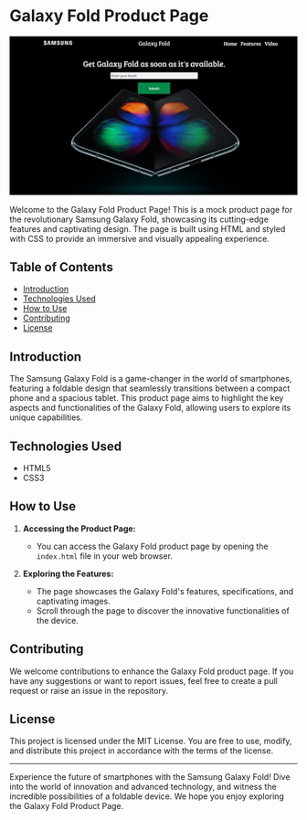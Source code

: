 # Galaxy Fold Product Page

![Samsung Galaxy Fold](https://raw.githubusercontent.com/AbdulrahmanFiala/galaxy-fold-product-page/main/images/galaxy-fold-screenshot.png)

Welcome to the Galaxy Fold Product Page! This is a mock product page for the revolutionary Samsung Galaxy Fold, showcasing its cutting-edge features and captivating design. The page is built using HTML and styled with CSS to provide an immersive and visually appealing experience.

## Table of Contents

- [Introduction](#introduction)
- [Technologies Used](#technologies-used)
- [How to Use](#how-to-use)
- [Contributing](#contributing)
- [License](#license)

## Introduction

The Samsung Galaxy Fold is a game-changer in the world of smartphones, featuring a foldable design that seamlessly transitions between a compact phone and a spacious tablet. This product page aims to highlight the key aspects and functionalities of the Galaxy Fold, allowing users to explore its unique capabilities.


## Technologies Used

- HTML5
- CSS3

## How to Use

1. **Accessing the Product Page:**
   - You can access the Galaxy Fold product page by opening the `index.html` file in your web browser.

2. **Exploring the Features:**
   - The page showcases the Galaxy Fold's features, specifications, and captivating images.
   - Scroll through the page to discover the innovative functionalities of the device.

## Contributing

We welcome contributions to enhance the Galaxy Fold product page. If you have any suggestions or want to report issues, feel free to create a pull request or raise an issue in the repository.

## License

This project is licensed under the MIT License. You are free to use, modify, and distribute this project in accordance with the terms of the license.

---

Experience the future of smartphones with the Samsung Galaxy Fold! Dive into the world of innovation and advanced technology, and witness the incredible possibilities of a foldable device. We hope you enjoy exploring the Galaxy Fold Product Page.


